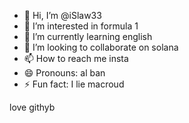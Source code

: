 - 👋 Hi, I’m @iSlaw33
- 👀 I’m interested in formula 1
- 🌱 I’m currently learning english
- 💞️ I’m looking to collaborate on solana
- 📫 How to reach me insta
- 😄 Pronouns: al ban
- ⚡ Fun fact: I lie macroud

<!---
iSlaw33/iSlaw33 is a ✨ special ✨ repository because its `README.md` (this file) appears on your GitHub profile.
You can click the Preview link to take a look at your changes.
---> love githyb
